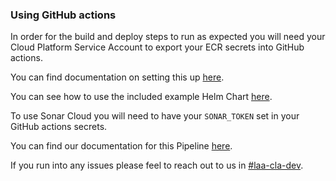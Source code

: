 ### Using GitHub actions
In order for the build and deploy steps to run as expected you will need your Cloud Platform Service Account to export
your ECR secrets into GitHub actions.

You can find documentation on setting this up [here](https://user-guide.cloud-platform.service.justice.gov.uk/documentation/deploying-an-app/deploying-an-example-application.html).

You can see how to use the included example Helm Chart [here](../../helm_deploy/README.md).

To use Sonar Cloud you will need to have your `SONAR_TOKEN` set in your GitHub actions secrets.

You can find our documentation for this Pipeline [here](https://dsdmoj.atlassian.net/wiki/spaces/laagetaccess/pages/4906221775/Access+Civil+Legal+Aid+CI+CD+Pipeline).

If you run into any issues please feel to reach out to us in [#laa-cla-dev](https://moj.enterprise.slack.com/archives/CFUESB43G).